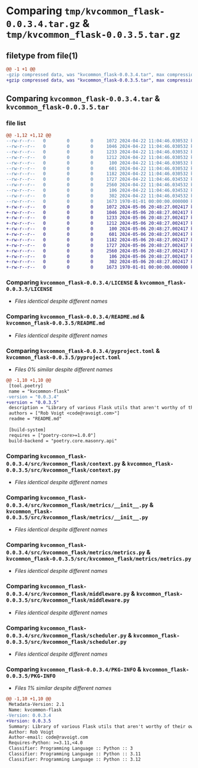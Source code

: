 # Comparing `tmp/kvcommon_flask-0.0.3.4.tar.gz` & `tmp/kvcommon_flask-0.0.3.5.tar.gz`

## filetype from file(1)

```diff
@@ -1 +1 @@
-gzip compressed data, was "kvcommon_flask-0.0.3.4.tar", max compression
+gzip compressed data, was "kvcommon_flask-0.0.3.5.tar", max compression
```

## Comparing `kvcommon_flask-0.0.3.4.tar` & `kvcommon_flask-0.0.3.5.tar`

### file list

```diff
@@ -1,12 +1,12 @@
--rw-r--r--   0        0        0     1072 2024-04-22 11:04:46.030532 kvcommon_flask-0.0.3.4/LICENSE
--rw-r--r--   0        0        0     1046 2024-04-22 11:04:46.030532 kvcommon_flask-0.0.3.4/README.md
--rw-r--r--   0        0        0     1233 2024-04-22 11:04:46.030532 kvcommon_flask-0.0.3.4/pyproject.toml
--rw-r--r--   0        0        0     1212 2024-04-22 11:04:46.030532 kvcommon_flask-0.0.3.4/src/kvcommon_flask/context.py
--rw-r--r--   0        0        0      100 2024-04-22 11:04:46.030532 kvcommon_flask-0.0.3.4/src/kvcommon_flask/exceptions.py
--rw-r--r--   0        0        0      601 2024-04-22 11:04:46.030532 kvcommon_flask-0.0.3.4/src/kvcommon_flask/metrics/__init__.py
--rw-r--r--   0        0        0     1182 2024-04-22 11:04:46.030532 kvcommon_flask-0.0.3.4/src/kvcommon_flask/metrics/metrics.py
--rw-r--r--   0        0        0     1727 2024-04-22 11:04:46.034532 kvcommon_flask-0.0.3.4/src/kvcommon_flask/middleware.py
--rw-r--r--   0        0        0     2560 2024-04-22 11:04:46.034532 kvcommon_flask-0.0.3.4/src/kvcommon_flask/scheduler.py
--rw-r--r--   0        0        0      106 2024-04-22 11:04:46.034532 kvcommon_flask-0.0.3.4/src/kvcommon_flask/traces/__init__.py
--rw-r--r--   0        0        0      302 2024-04-22 11:04:46.034532 kvcommon_flask-0.0.3.4/src/kvcommon_flask/vars.py
--rw-r--r--   0        0        0     1673 1970-01-01 00:00:00.000000 kvcommon_flask-0.0.3.4/PKG-INFO
+-rw-r--r--   0        0        0     1072 2024-05-06 20:48:27.002417 kvcommon_flask-0.0.3.5/LICENSE
+-rw-r--r--   0        0        0     1046 2024-05-06 20:48:27.002417 kvcommon_flask-0.0.3.5/README.md
+-rw-r--r--   0        0        0     1233 2024-05-06 20:48:27.002417 kvcommon_flask-0.0.3.5/pyproject.toml
+-rw-r--r--   0        0        0     1212 2024-05-06 20:48:27.002417 kvcommon_flask-0.0.3.5/src/kvcommon_flask/context.py
+-rw-r--r--   0        0        0      100 2024-05-06 20:48:27.002417 kvcommon_flask-0.0.3.5/src/kvcommon_flask/exceptions.py
+-rw-r--r--   0        0        0      601 2024-05-06 20:48:27.002417 kvcommon_flask-0.0.3.5/src/kvcommon_flask/metrics/__init__.py
+-rw-r--r--   0        0        0     1182 2024-05-06 20:48:27.002417 kvcommon_flask-0.0.3.5/src/kvcommon_flask/metrics/metrics.py
+-rw-r--r--   0        0        0     1727 2024-05-06 20:48:27.002417 kvcommon_flask-0.0.3.5/src/kvcommon_flask/middleware.py
+-rw-r--r--   0        0        0     2560 2024-05-06 20:48:27.002417 kvcommon_flask-0.0.3.5/src/kvcommon_flask/scheduler.py
+-rw-r--r--   0        0        0      106 2024-05-06 20:48:27.002417 kvcommon_flask-0.0.3.5/src/kvcommon_flask/traces/__init__.py
+-rw-r--r--   0        0        0      302 2024-05-06 20:48:27.002417 kvcommon_flask-0.0.3.5/src/kvcommon_flask/vars.py
+-rw-r--r--   0        0        0     1673 1970-01-01 00:00:00.000000 kvcommon_flask-0.0.3.5/PKG-INFO
```

### Comparing `kvcommon_flask-0.0.3.4/LICENSE` & `kvcommon_flask-0.0.3.5/LICENSE`

 * *Files identical despite different names*

### Comparing `kvcommon_flask-0.0.3.4/README.md` & `kvcommon_flask-0.0.3.5/README.md`

 * *Files identical despite different names*

### Comparing `kvcommon_flask-0.0.3.4/pyproject.toml` & `kvcommon_flask-0.0.3.5/pyproject.toml`

 * *Files 0% similar despite different names*

```diff
@@ -1,10 +1,10 @@
 [tool.poetry]
 name = "kvcommon-flask"
-version = "0.0.3.4"
+version = "0.0.3.5"
 description = "Library of various Flask utils that aren't worthy of their own dedicated libs."
 authors = ["Rob Voigt <code@ravoigt.com>"]
 readme = "README.md"
 
 [build-system]
 requires = ["poetry-core>=1.0.0"]
 build-backend = "poetry.core.masonry.api"
```

### Comparing `kvcommon_flask-0.0.3.4/src/kvcommon_flask/context.py` & `kvcommon_flask-0.0.3.5/src/kvcommon_flask/context.py`

 * *Files identical despite different names*

### Comparing `kvcommon_flask-0.0.3.4/src/kvcommon_flask/metrics/__init__.py` & `kvcommon_flask-0.0.3.5/src/kvcommon_flask/metrics/__init__.py`

 * *Files identical despite different names*

### Comparing `kvcommon_flask-0.0.3.4/src/kvcommon_flask/metrics/metrics.py` & `kvcommon_flask-0.0.3.5/src/kvcommon_flask/metrics/metrics.py`

 * *Files identical despite different names*

### Comparing `kvcommon_flask-0.0.3.4/src/kvcommon_flask/middleware.py` & `kvcommon_flask-0.0.3.5/src/kvcommon_flask/middleware.py`

 * *Files identical despite different names*

### Comparing `kvcommon_flask-0.0.3.4/src/kvcommon_flask/scheduler.py` & `kvcommon_flask-0.0.3.5/src/kvcommon_flask/scheduler.py`

 * *Files identical despite different names*

### Comparing `kvcommon_flask-0.0.3.4/PKG-INFO` & `kvcommon_flask-0.0.3.5/PKG-INFO`

 * *Files 1% similar despite different names*

```diff
@@ -1,10 +1,10 @@
 Metadata-Version: 2.1
 Name: kvcommon-flask
-Version: 0.0.3.4
+Version: 0.0.3.5
 Summary: Library of various Flask utils that aren't worthy of their own dedicated libs.
 Author: Rob Voigt
 Author-email: code@ravoigt.com
 Requires-Python: >=3.11,<4.0
 Classifier: Programming Language :: Python :: 3
 Classifier: Programming Language :: Python :: 3.11
 Classifier: Programming Language :: Python :: 3.12
```

